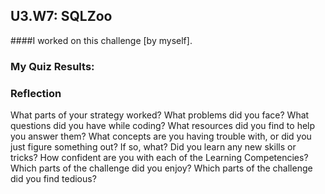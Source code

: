 ## U3.W7: SQLZoo

####I worked on this challenge [by myself].



### My Quiz Results:
<!-- Include the link to your image (saved in the imgs folder) to display it inline. -->






### Reflection
What parts of your strategy worked? What problems did you face?
What questions did you have while coding? What resources did you find to help you answer them?
What concepts are you having trouble with, or did you just figure something out? If so, what?
Did you learn any new skills or tricks?
How confident are you with each of the Learning Competencies?
Which parts of the challenge did you enjoy?
Which parts of the challenge did you find tedious?